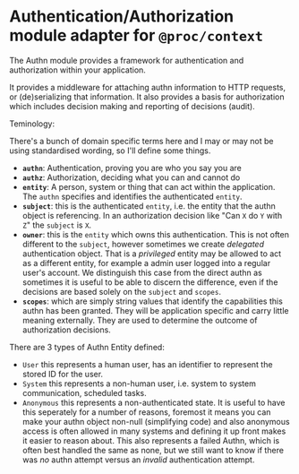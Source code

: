 # Authentication/Authorization module adapter for `@proc/context`

The Authn module provides a framework for authentication and authorization within
your application.

It provides a middleware for attaching authn information to HTTP requests, or
(de)serializing that information. It also provides a basis for authorization which
includes decision making and reporting of decisions (audit).

Teminology:

There's a bunch of domain specific terms here and I may or may not be using standardised
wording, so I'll define some things.

- **`authn`**: Authentication, proving you are who you say you are
- **`authz`**: Authorization, deciding what you can and cannot do
- **`entity`**: A person, system or thing that can act within the application. The `authn`
  specifies and identifies the authenticated `entity`.
- **`subject`**: this is the authenticated `entity`, i.e. the entity that the authn
  object is referencing. In an authorization decision like "Can `X` do `Y` with `Z`"
  the `subject` is `X`.
- **`owner`**: this is the `entity` which owns this authentication. This is not
  often different to the `subject`, however sometimes we create _delegated_ authentication
  object. That is a _privileged_ entity may be allowed to act as a different entity, for
  example a admin user logged into a regular user's account. We distinguish this case from
  the direct authn as sometimes it is useful to be able to discern the difference, even
  if the decisions are based solely on the `subject` and `scopes`.
- **`scopes`**: which are simply string values that identify the capabilities this authn
  has been granted. They will be application specific and carry little meaning externally.
  They are used to determine the outcome of authorization decisions.

There are 3 types of Authn Entity defined:

- `User` this represents a human user, has an identifier to represent the stored ID for the user.
- `System` this represents a non-human user, i.e. system to system communication, scheduled tasks.
- `Anonymous` this represents a non-authenticated state. It is useful to have this seperately for
  a number of reasons, foremost it means you can make your authn object non-null (simplifying code)
  and also anonymous access is often allowed in many systems and defining it up front makes it easier
  to reason about. This also represents a failed Authn, which is often best handled the same as none, but
  we still want to know if there was _no_ authn attempt versus an _invalid_ authentication attempt.

